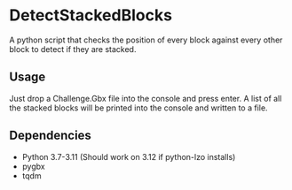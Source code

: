 # DetectStackedBlocks
A python script that checks the position of every block against every other block to detect if they are stacked.


## Usage
Just drop a Challenge.Gbx file into the console and press enter.
A list of all the stacked blocks will be printed into the console and written to a file.


## Dependencies
- Python 3.7-3.11 (Should work on 3.12 if python-lzo installs)
- pygbx
- tqdm
